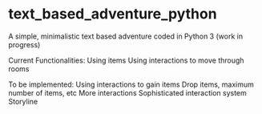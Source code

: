 # text_based_adventure_python
A simple, minimalistic text based adventure coded in Python 3 (work in progress)

Current Functionalities:
Using items
Using interactions to move through rooms

To be implemented:
Using interactions to gain items
Drop items, maximum number of items, etc
More interactions
Sophisticated interaction system
Storyline
